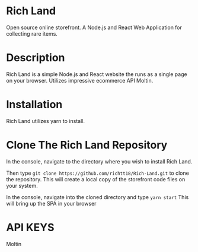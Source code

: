 
# Rich Land
Open source online storefront. A Node.js and React Web Application for collecting rare items. 

# Description
Rich Land is a simple Node.js and React website the runs as a single page on your browser. Utilizes impressive ecommerce API Moltin. 

# Installation
Rich Land utilizes yarn to install. 

# Clone The Rich Land Repository
In the console, navigate to the directory where you wish to install Rich Land.

Then type ```git clone https://github.com/richtt18/Rich-Land.git``` to clone the repository. This will create a local copy of the storefront code files on your system.


In the console, navigate into the cloned directory and type ```yarn start``` This will bring up the SPA in your browser

# API KEYS
Moltin
